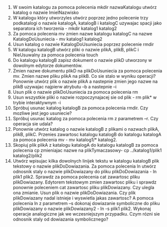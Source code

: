 1. W swoim katalogu za pomoca polecenia mkdir nazwaKatalogu utwórz katalog o nazwie ImieINazwisko
2. W katalogu który utworzyles utwórz poprzez jedno polecenie trzy podkatalogi o nazwie katalogA, katalogB i katalogC uzywajac spacji jako separatora ich tworzenia - mkdir katalog1 katalog2
3. Za pomoca polecenia mv zmien nazwe katalogu katalogC na nazwe KatalogDoUsuniecia - mv katalog1 katalog2 
4. Usun katalog o nazwie KatalogDoUsuniecia poprzez polecenie rmdir
5. W katalogu katalogB utwórz pliki o nazwie plikA, plikB, plikC i NieUsuwalny za pomoca polecenia touch
6. Do katalogu katalogB zapisz dokument o nazwie plikD utworzony w dowolnym edytorze dokumentów.
7. Zmien nazwe dokumentu plikD na plikDoUsuniecia za pomoca polecenia mv. Zmien nazwe pliku plikA na plikB. Co sie stalo w wyniku operacji? Ponownie utwórz plik o nazwie plikA a nastepnie zmien jego nazwe na plikB uzywajac najpierw atrybutu –b a nastepnie –i
8. Usun plik o nazwie plikDoUsuniecia za pomoca polecenia rm
9. Usun wszystkie pliki o nazwie rozpoczynajacej sie od plik - rm plik* w trybie interaktywnym -i
10. Spróbuj usunac katalog katalogB za pomoca polecenia rmdir. Czy mozliwe jest jego usuniecie?
11. Spróbuj usunac katalog za pomoca polecenia rm z parametrem –r. Czy operacja sie udala?
12. Ponownie utwórz katalog o nazwie katalogB z plikami o nazwach plikA, plikB, plikC. Przenies zawartosc katalogu katalogB do katalogu katalogA za pomoca polecenia mv - mv katalog1/* katalog2.
13. Skopiuj plik plikA z katalogu katalogA do katalogu katalogB za pomoca polecenia cp zmieniajac nazwe na plikTymaczasowy- cp ../katalog1/plik1 katalog2/plik2
14. Utwórz wpisujac kilka dowolnych linijek tekstu w katalogu katalogB plik tekstowy o nazwie plikDoDowiazania. Za pomoca polecenia ln utwórz odnosnik staly o nazwie plikDowiazany do pliku plikDoDowiazania - ln plik1 plik2. Sprawdz za pomoca polecenia cat zawartosc pliku plikDowiazany. Edytorem tekstowym zmien zawartosc pliku i sprawdz ponownie poleceniem cat zawartosc pliku plikDowiazany. Czy ulegla ona zmianie. Usun plik o nazwie plikDoDowiazania. Czy plik plikDowiazany nadal istnieje i wyswietla jakas zawartosc? A pomoca polecenia ln z parametrem –s dokonaj dowiazanie symboliczne do pliku plikDowiazany o nazwie plikDowiazany2 - ln -s plik1 plik2. Wykonaj operacje analogiczne jak we wczesniejszym przypadku. Czym rózni sie odnosnik staly od dowiazania symbolicznego?